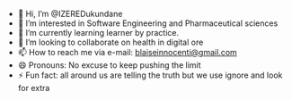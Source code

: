 - 👋 Hi, I’m @IZEREDukundane
- 👀 I’m interested in Software Engineering and Pharmaceutical sciences
- 🌱 I’m currently learning learner by practice.
- 💞️ I’m looking to collaborate on health in digital ore
- 📫 How to reach me via e-mail: blaiseinnocenti@gmail.com 
- 😄 Pronouns: No excuse to keep pushing the limit 
- ⚡ Fun fact: all around us are telling the truth but we use ignore and look for extra

<!---
IZEREDukundane/IZEREDukundane is a ✨ special ✨ repository because its `README.md` (this file) appears on your GitHub profile.
You can click the Preview link to take a look at your changes.
--->
